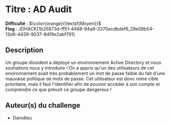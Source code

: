 # Titre : AD Audit

**Difficulté** : $\color{orange}{\textsf{Moyen}}$ \
**Flag** : JDHACK{1b25873d-ff51-4468-94a9-3370acdbdef6_29e08b54-13d6-4439-9037-84f9e2abf791}

## Description

Un groupe dissident a déployé un environnement Active Directory et nous souhaitons nous y introduire !
On a appris qu'un des utilisateurs de cet environnement avait très probablement un mot de passe faible du fait d'une mauvaise politique de mots de passe. Cet utilisateur est donc notre cible prioritaire, mais il faut l'identifier afin de pouvoir accéder à son compte et comprendre ce que prévoit ce groupe dangereux !

## Auteur(s) du challenge

- Damdieu



